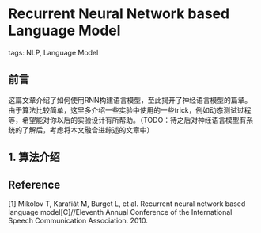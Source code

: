 # Recurrent Neural Network based Language Model

tags: NLP, Language Model

## 前言

这篇文章介绍了如何使用RNN构建语言模型，至此揭开了神经语言模型的篇章。由于算法比较简单，这里多介绍一些实验中使用的一些trick，例如动态测试过程等，希望能对你以后的实验设计有所帮助。（TODO：待之后对神经语言模型有系统的了解后，考虑将本文融合进综述的文章中）

## 1. 算法介绍



## Reference

[1] Mikolov T, Karafiát M, Burget L, et al. Recurrent neural network based language model[C]//Eleventh Annual Conference of the International Speech Communication Association. 2010.